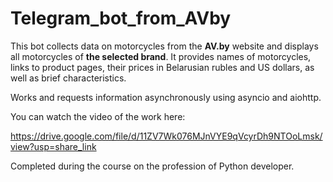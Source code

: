 # Telegram_bot_from_AVby
This bot collects data on motorcycles from the __AV.by__ website and displays all motorcycles of __the selected brand__.
It provides names of motorcycles, links to product pages, their prices in Belarusian rubles and US dollars, 
as well as brief characteristics.

Works and requests information asynchronously using asyncio and aiohttp.

You can watch the video of the work here: 

https://drive.google.com/file/d/11ZV7Wk076MJnVYE9qVcyrDh9NTOoLmsk/view?usp=share_link

Completed during the course on the profession of Python developer.
